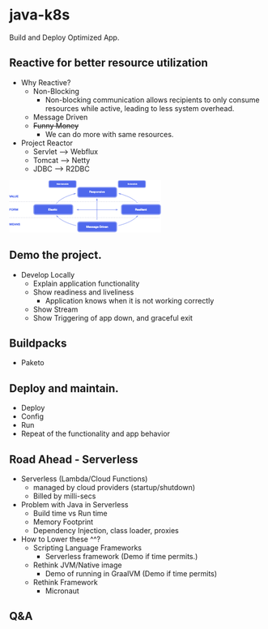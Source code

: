 # java-k8s
Build and Deploy Optimized App.

## Reactive for better resource utilization
* Why Reactive?
  * Non-Blocking
    * Non-blocking communication allows recipients to only consume resources while active, leading to less system overhead.
  * Message Driven
  * ~~Funny Money~~
    * We can do more with same resources.
* Project Reactor
  * Servlet --> Webflux
  * Tomcat --> Netty
  * JDBC --> R2DBC
  
![img.png](img.png)
## Demo the project.
* Develop Locally
  * Explain application functionality
  * Show readiness and liveliness
    * Application knows when it is not working correctly
  * Show Stream 
  * Show Triggering of app down, and graceful exit
    
## Buildpacks
  * Paketo
    
## Deploy and maintain.
  * Deploy 
  * Config
  * Run
  * Repeat of the functionality and app behavior
  
## Road Ahead - Serverless
* Serverless (Lambda/Cloud Functions)
  * managed by cloud providers (startup/shutdown)
  * Billed by milli-secs
* Problem with Java in Serverless
  * Build time vs Run time 
  * Memory Footprint
  * Dependency Injection, class loader, proxies
* How to Lower these ^^?
  * Scripting Language Frameworks
    * Serverless framework (Demo if time permits.)
  * Rethink JVM/Native image
    * Demo of running in GraalVM (Demo if time permits)
  * Rethink Framework
    * Micronaut
  
## Q&A
